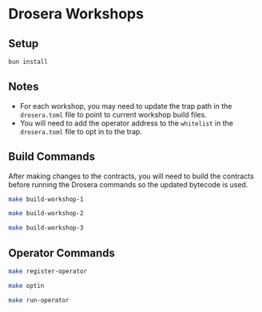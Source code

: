 # Drosera Workshops

## Setup

```bash
bun install
```

## Notes

- For each workshop, you may need to update the trap path in the `drosera.toml` file to point to current workshop build files.
- You will need to add the operator address to the `whitelist` in the `drosera.toml` file to opt in to the trap.

## Build Commands

After making changes to the contracts, you will need to build the contracts before running the Drosera commands so the updated bytecode is used.

```bash
make build-workshop-1
```

```bash
make build-workshop-2
```

```bash
make build-workshop-3
```

## Operator Commands

```bash
make register-operator
```

```bash
make optin
```

```bash
make run-operator
```

